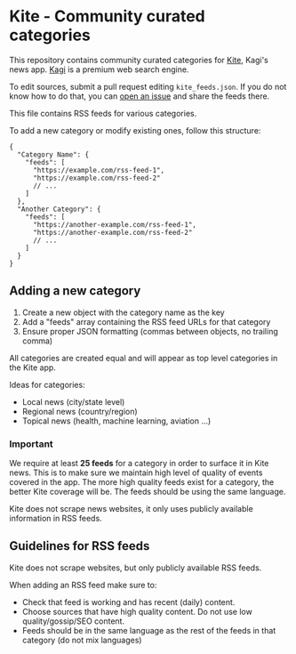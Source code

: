 # Kite - Community curated categories

This repository contains community curated categories for [Kite](https://kite.kagi.com), Kagi's news app. [Kagi](https://kagi.com) is a premium web search engine.

To edit sources, submit a pull request editing `kite_feeds.json`. If you do not know how to do that, you can [open an issue](https://github.com/kagisearch/kite-public/issues/new/choose) and share the feeds there.

This file contains RSS feeds for various categories.

To add a new category or modify existing ones, follow this structure:

```jsonc
{
  "Category Name": {
    "feeds": [
      "https://example.com/rss-feed-1",
      "https://example.com/rss-feed-2"
      // ...
    ]
  },
  "Another Category": {
    "feeds": [
      "https://another-example.com/rss-feed-1",
      "https://another-example.com/rss-feed-2"
      // ...
    ]
  }
}
```

## Adding a new category

1. Create a new object with the category name as the key
2. Add a "feeds" array containing the RSS feed URLs for that category
3. Ensure proper JSON formatting (commas between objects, no trailing comma)

All categories are created equal and will appear as top level categories in the Kite app.

Ideas for categories:

- Local news (city/state level)
- Regional news (country/region)
- Topical news (health, machine learning, aviation ...)

### Important

We require at least **25 feeds** for a category in order to surface it in Kite news. This is to make sure we maintain high level of quality of events covered in the app. The more high quality feeds exist for a category, the better Kite coverage will be. The feeds should be using the same language.

Kite does not scrape news websites, it only uses publicly available information in RSS feeds.

## Guidelines for RSS feeds

Kite does not scrape websites, but only publicly available RSS feeds.

When adding an RSS feed make sure to:

- Check that feed is working and has recent (daily) content.
- Choose sources that have high quality content. Do not use low quality/gossip/SEO content.
- Feeds should be in the same language as the rest of the feeds in that category (do not mix languages)
